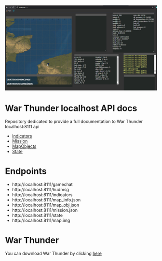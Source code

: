 ![](localhost.png)
# War Thunder localhost API docs
Repository dedicated to provide a full documentation to War Thunder localhost:8111 api

- [Indicators](Indicators/INDICATORS.md)
- [Mission](Mission/MISSION.md)
- [MapObjects](MapObjects/MAP_OBJ.md)
- [State](State/STATE.md)

# Endpoints
- http://localhost:8111/gamechat
- http://localhost:8111/hudmsg
- http://localhost:8111/indicators
- http://localhost:8111/map_info.json
- http://localhost:8111/map_obj.json
- http://localhost:8111/mission.json
- http://localhost:8111/state
- http://localhost:8111/map.img

# War Thunder
You can download War Thunder by clicking [here](https://warthunder.com/en/game/)
